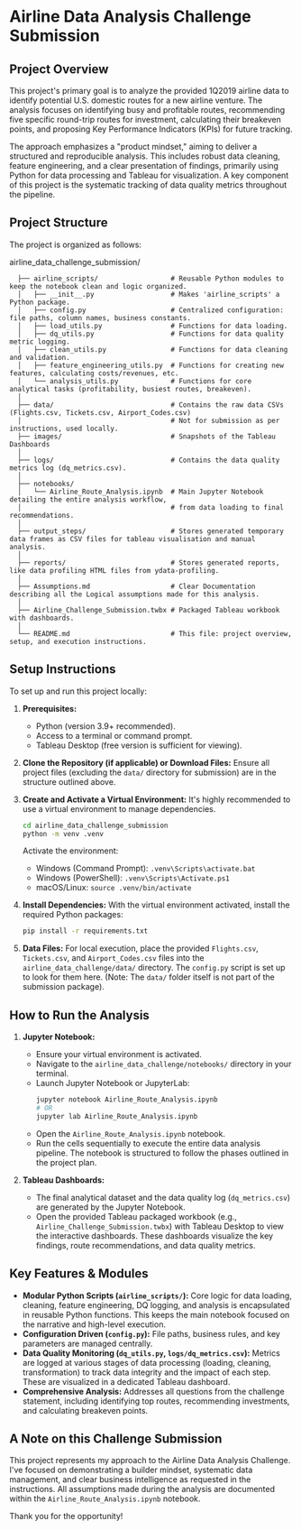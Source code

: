 # Airline Data Analysis Challenge Submission

## Project Overview

This project's primary goal is to analyze the provided 1Q2019 airline data to identify potential U.S. domestic routes for a new airline venture. The analysis focuses on identifying busy and profitable routes, recommending five specific round-trip routes for investment, calculating their breakeven points, and proposing Key Performance Indicators (KPIs) for future tracking.

The approach emphasizes a "product mindset," aiming to deliver a structured and reproducible analysis. This includes robust data cleaning, feature engineering, and a clear presentation of findings, primarily using Python for data processing and Tableau for visualization. A key component of this project is the systematic tracking of data quality metrics throughout the pipeline.

## Project Structure

The project is organized as follows:

airline_data_challenge_submission/

      ├── airline_scripts/                  # Reusable Python modules to keep the notebook clean and logic organized.
      │   ├── __init__.py                   # Makes 'airline_scripts' a Python package.
      │   ├── config.py                     # Centralized configuration: file paths, column names, business constants.
      │   ├── load_utils.py                 # Functions for data loading.
      │   ├── dq_utils.py                   # Functions for data quality metric logging.
      │   ├── clean_utils.py                # Functions for data cleaning and validation.
      │   ├── feature_engineering_utils.py  # Functions for creating new features, calculating costs/revenues, etc.
      │   └── analysis_utils.py             # Functions for core analytical tasks (profitability, busiest routes, breakeven).
      │
      ├── data/                             # Contains the raw data CSVs (Flights.csv, Tickets.csv, Airport_Codes.csv)
      │                                     # Not for submission as per instructions, used locally.
      ├── images/                           # Snapshots of the Tableau Dashboards
      │
      ├── logs/                             # Contains the data quality metrics log (dq_metrics.csv).
      │
      ├── notebooks/
      │   └── Airline_Route_Analysis.ipynb  # Main Jupyter Notebook detailing the entire analysis workflow,
      │                                     # from data loading to final recommendations.
      │
      ├── output_steps/                     # Stores generated temporary data frames as CSV files for tableau visualisation and manual analysis.
      │
      ├── reports/                          # Stores generated reports, like data profiling HTML files from ydata-profiling.
      │
      ├── Assumptions.md                    # Clear Documentation describing all the Logical assumptions made for this analysis.
      │
      ├── Airline_Challenge_Submission.twbx # Packaged Tableau workbook with dashboards.
      │
      └── README.md                         # This file: project overview, setup, and execution instructions.


## Setup Instructions

To set up and run this project locally:

1.  **Prerequisites:**
    * Python (version 3.9+ recommended).
    * Access to a terminal or command prompt.
    * Tableau Desktop (free version is sufficient for viewing).

2.  **Clone the Repository (if applicable) or Download Files:**
    Ensure all project files (excluding the `data/` directory for submission) are in the structure outlined above.

3.  **Create and Activate a Virtual Environment:**
    It's highly recommended to use a virtual environment to manage dependencies.
    ```bash
    cd airline_data_challenge_submission
    python -m venv .venv
    ```
    Activate the environment:
    * Windows (Command Prompt): `.venv\Scripts\activate.bat`
    * Windows (PowerShell): `.venv\Scripts\Activate.ps1`
    * macOS/Linux: `source .venv/bin/activate`

4.  **Install Dependencies:**
    With the virtual environment activated, install the required Python packages:
    ```bash
    pip install -r requirements.txt
    ```

5.  **Data Files:**
    For local execution, place the provided `Flights.csv`, `Tickets.csv`, and `Airport_Codes.csv` files into the `airline_data_challenge/data/` directory. The `config.py` script is set up to look for them here. (Note: The `data/` folder itself is not part of the submission package).

## How to Run the Analysis

1.  **Jupyter Notebook:**
    * Ensure your virtual environment is activated.
    * Navigate to the `airline_data_challenge/notebooks/` directory in your terminal.
    * Launch Jupyter Notebook or JupyterLab:
        ```bash
        jupyter notebook Airline_Route_Analysis.ipynb
        # OR
        jupyter lab Airline_Route_Analysis.ipynb
        ```
    * Open the `Airline_Route_Analysis.ipynb` notebook.
    * Run the cells sequentially to execute the entire data analysis pipeline. The notebook is structured to follow the phases outlined in the project plan.

2.  **Tableau Dashboards:**
    * The final analytical dataset and the data quality log (`dq_metrics.csv`) are generated by the Jupyter Notebook.
    * Open the provided Tableau packaged workbook (e.g., `Airline_Challenge_Submission.twbx`) with Tableau Desktop to view the interactive dashboards. These dashboards visualize the key findings, route recommendations, and data quality metrics.

## Key Features & Modules

* **Modular Python Scripts (`airline_scripts/`):** Core logic for data loading, cleaning, feature engineering, DQ logging, and analysis is encapsulated in reusable Python functions. This keeps the main notebook focused on the narrative and high-level execution.
* **Configuration Driven (`config.py`):** File paths, business rules, and key parameters are managed centrally.
* **Data Quality Monitoring (`dq_utils.py`, `logs/dq_metrics.csv`):** Metrics are logged at various stages of data processing (loading, cleaning, transformation) to track data integrity and the impact of each step. These are visualized in a dedicated Tableau dashboard.
* **Comprehensive Analysis:** Addresses all questions from the challenge statement, including identifying top routes, recommending investments, and calculating breakeven points.

## A Note on this Challenge Submission

This project represents my approach to the Airline Data Analysis Challenge. I've focused on demonstrating a builder mindset, systematic data management, and clear business intelligence as requested in the instructions. All assumptions made during the analysis are documented within the `Airline_Route_Analysis.ipynb` notebook.

Thank you for the opportunity!
